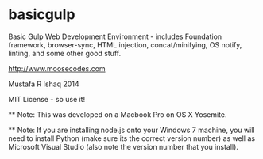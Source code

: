 basicgulp
=========

Basic Gulp Web Development Environment - includes Foundation framework, browser-sync, HTML injection, concat/minifying, OS notify, linting, and some other good stuff.

http://www.moosecodes.com

Mustafa R Ishaq 2014

MIT License - so use it!

** Note: This was developed on a Macbook Pro on OS X Yosemite.

** Note: If you are installing node.js onto your Windows 7 machine,
you will need to install Python (make sure its the correct version number)
as well as Microsoft Visual Studio (also note the version number that you install).
